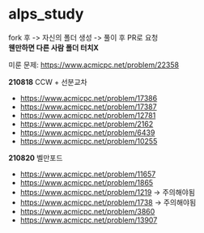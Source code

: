 # alps_study

fork 후 -> 자신의 폴더 생성 -> 풀이 후 PR로 요청  
**웬만하면 다른 사람 폴더 터치X**

미룬 문제: https://www.acmicpc.net/problem/22358

**210818**
CCW + 선분교차

- https://www.acmicpc.net/problem/17386
- https://www.acmicpc.net/problem/17387
- https://www.acmicpc.net/problem/12781
- https://www.acmicpc.net/problem/2162
- https://www.acmicpc.net/problem/6439
- https://www.acmicpc.net/problem/10255

**210820**
벨만포드

- https://www.acmicpc.net/problem/11657
- https://www.acmicpc.net/problem/1865
- https://www.acmicpc.net/problem/1219 -> 주의해야됨
- https://www.acmicpc.net/problem/1738 -> 주의해야됨
- https://www.acmicpc.net/problem/3860
- https://www.acmicpc.net/problem/13907
